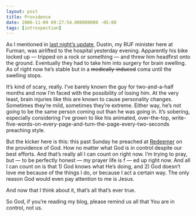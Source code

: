 ```yaml
---
layout: post
title: Providence
date: 2006-11-09 09:27:54.000000000 -05:00
tags: [introspection]
---
```

<p>As I mentioned in <a href="http://www.oddevan.com/main.php/archives/136/nano-update-day-eight/">last night’s update,</a> Dustin, my <span class="caps">RUF</span> minister here at Furman, was airlifted to the hospital yesterday evening. Apparently his bike locked up — tripped on a rock or something — and threw him headfirst onto the ground. Eventually they had to take him into surgery for brain swelling. As of right now he’s stable but in a <del>medically-induced</del> coma until the swelling stops.</p>

<p>It’s kind of scary, really. I’ve barely known the guy for two-and-a-half months and now I’m faced with the possibility of losing him. At the very least, brain injuries like this are known to cause personality changes. Sometimes they’re mild, sometimes they’re extreme. Either way, he’s not going to be the same person coming out than he was going in. It’s sobering, especially considering I’ve grown to like his animated, over-the-top, write-five-words-on-every-page-and-turn-the-page-every-two-seconds preaching style.</p>

<p>But the kicker here is this: this past Sunday he preached at <a href="http://www.redeemerchurch.net/">Redeemer</a> on the providence of God. How no matter what God is in control despite our best efforts. And that’s really all I can count on right now. I’m trying to pray, but — to be perfectly honest — my prayer life is f — ed up right now. And all I can count on is that 1) God knows what He’s doing, and 2) God doesn’t love me because of the things I do, or because I act a certain way. The only reason God would even pay attention to me is Jesus.</p>

<p>And now that I think about it, that’s all that’s ever true.</p>

<p>So God, if you’re reading my blog, please remind us all that You are in control, not us.</p>
